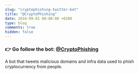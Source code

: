 ```yaml
---
slug: "cryptophishing-twitter-bot"
title: "@CryptoPhishing"
date: 2018-09-01 00:00:00 +0100
type: blog
comments: true
hidden: false
---
```


### 👉 Go follow the bot: [@CryptoPhishing](https://twitter.com/CryptoPhishing)

A bot that tweets malicious domains and infra data used to phish cryptocurrency from people.